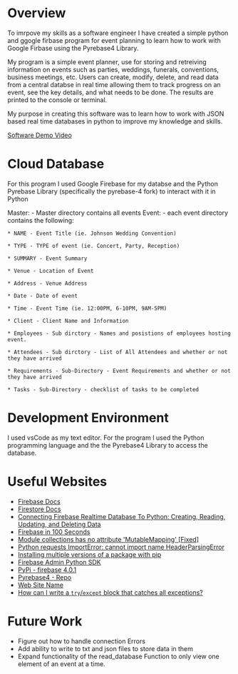 # Overview

To imrpove my skills as a software engineer I have created a simple python and ggogle firbase program for event planning to learn how to work with Google Firbase using the Pyrebase4 Library.

My program is a simple event planner, use for storing and retreiving information on events such as parties, weddings, funerals, conventions, business meetings, etc. Users can create, modify, delete, and read data from a central databse in real time allowing them to track progress on an event, see the key details, and what needs to be done. The results are printed to the console or terminal.

My purpose in creating this software was to learn how to work with JSON based real time databases in python to improve my knowledge and skills.


[Software Demo Video](https://youtu.be/7tqUxpK2ae4)

# Cloud Database

For this program I used Google Firebase for my databse and the Python Pyrebase Library (specifically the pyrebase-4 fork) to interact with it in Python


Master: - Master directory contains all events
    Event: - each event directory contains the following:
    
    * NAME - Event Title (ie. Johnson Wedding Convention)
    
    * TYPE - TYPE of event (ie. Concert, Party, Reception)
    
    * SUMMARY - Event Summary
    
    * Venue - Location of Event
    
    * Address - Venue Address
    
    * Date - Date of event
    
    * Time - Event Time (ie. 12:00PM, 6-10PM, 9AM-5PM)
          
    * Client - Client Name and Information
    
    * Employees - Sub dirctory - Names and posistions of employees hosting event. 

    * Attendees - Sub dirctory - List of All Attendees and whether or not they have arrived
          
    * Requirements - Sub-Directory - Event Requirements and whether or not they have arrived
    
    * Tasks - Sub-Directory - checklist of tasks to be completed



# Development Environment

I used vsCode as my text editor.
For the program I used the Python programming language and the the Pyrebase4 Library to access the database.

# Useful Websites

- [Firebase Docs](https://firebase.google.com/docs)
- [Firestore Docs](https://firebase.google.com/docs/firestore)
- [Connecting Firebase Realtime Database To Python: Creating, Reading, Updating, and Deleting Data](https://www.youtube.com/watch?v=DCaH4bQ4DxA&list=WL&index=36&t=791s)
- [Firebase in 100 Seconds](https://www.youtube.com/watch?v=vAoB4VbhRzM&list=WL&index=35)
- [Module collections has no attribute 'MutableMapping' [Fixed]](https://bobbyhadz.com/blog/python-attributeerror-module-collections-has-no-attribute-mutablemapping#:~:text=To%20solve%20the%20"AttributeError%3A%20module%20collections%20has%20no,3.9%20if%20you%20are%20unable%20to%20make%20corrections.)
- [Python requests ImportError: cannot import name HeaderParsingError](https://stackoverflow.com/questions/32986626/python-requests-importerror-cannot-import-name-headerparsingerror)
- [Installing multiple versions of a package with pip](https://stackoverflow.com/questions/6570635/installing-multiple-versions-of-a-package-with-pip)
- [Firebase Admin Python SDK](https://firebase.google.com/docs/reference/admin/python/)
- [PyPi - firebase 4.0.1](https://pypi.org/project/firebase/)
- [Pyrebase4 - Repo](https://github.com/nhorvath/Pyrebase4)
- [Web Site Name](https://softwareengineering.stackexchange.com/questions/308972/python-file-naming-convention#:~:text=So%20PEP%208%20tells%20you%20that%3A%201%20modules,underscores%3B%203%20classes%20should%20use%20the%20CapWords%20convention.)
- [How can I write a `try`/`except` block that catches all exceptions?](https://stackoverflow.com/questions/4990718/how-can-i-write-a-try-except-block-that-catches-all-exceptions)
# Future Work
- Figure out how to handle connection Errors
- Add ability to write to txt and json files to store data in them 
- Expand functionality of the read_database Function to only view one element of an event at a time.